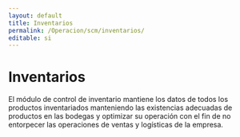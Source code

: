 ```yaml
---
layout: default
title: Inventarios
permalink: /Operacion/scm/inventarios/
editable: si
---
```


# Inventarios  

El módulo de control de inventario mantiene los datos de todos los productos inventariados manteniendo las existencias adecuadas de productos en las bodegas y optimizar su operación con el fin de no entorpecer las operaciones de ventas y logísticas de la empresa.  


